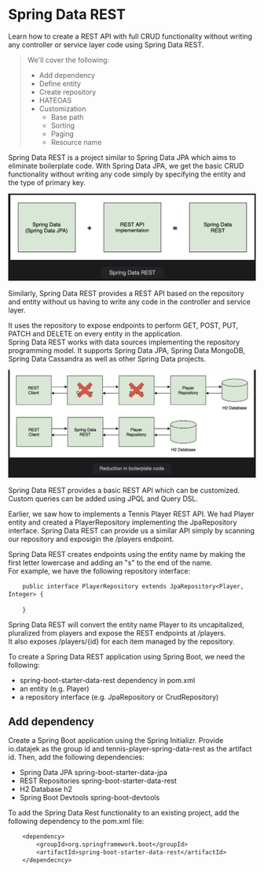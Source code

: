 # Spring Data REST

Learn how to create a REST API with full CRUD functionality without writing any controller or service layer code using Spring Data REST.

> We'll cover the following:
>
> - Add dependency
> - Define entity
> - Create repository
> - HATEOAS
> - Customization
>   - Base path
>   - Sorting
>   - Paging
>   - Resource name

Spring Data REST is a project similar to Spring Data JPA which aims to eliminate boilerplate code. With Spring Data JPA, we get the basic CRUD functionality without writing any code simply by specifying the entity and the type of primary key.

![Spring Data REST](./images/14-1-Spring-data-rest.png)

Similarly, Spring Data REST provides a REST API based on the repository and entity without us having to write any code in the controller and service layer.

It uses the repository to expose endpoints to perform GET, POST, PUT, PATCH and DELETE on every entity in the application.  
Spring Data REST works with data sources implementing the repository programming model. It supports Spring Data JPA, Spring Data MongoDB, Spring Data Cassandra as well as other Spring Data projects.

![reduction in boilerplate code](./images/14-2-reduction-in-boilerplate-code.png)

Spring Data REST provides a basic REST API which can be customized. Custom queries can be added using JPQL and Query DSL.

Earlier, we saw how to implements a Tennis Player REST API. We had Player entity and created a PlayerRepository implementing the JpaRepository interface. Spring Data REST can provide us a similar API simply by scanning our repository and exposigin the /players endpoint.

Spring Data REST creates endpoints using the entity name by making the first letter lowercase and adding an "s" to the end of the name.  
 For example, we have the following repository interface:

        public interface PlayerRepository extends JpaRepository<Player, Integer> {

        }

Spring Data REST will convert the entity name Player to its uncapitalized, pluralized from players and expose the REST endpoints at /players.  
 It also exposes /players/{id} for each item managed by the repository.

To create a Spring Data REST application using Spring Boot, we need the following:

- spring-boot-starter-data-rest dependency in pom.xml
- an entity (e.g. Player)
- a repository interface (e.g. JpaRepository or CrudRepository)

## Add dependency

Create a Spring Boot application using the Spring Initializr. Provide io.datajek as the group id and tennis-player-spring-data-rest as the artifact id. Then, add the following dependencies:

- Spring Data JPA spring-boot-starter-data-jpa
- REST Repositories spring-boot-starter-data-rest
- H2 Database h2
- Spring Boot Devtools spring-boot-devtools

To add the Spring Data Rest functionality to an existing project, add the following dependency to the pom.xml file:

        <dependency>
            <groupId>org.springframework.boot</groupId>
            <artifactId>spring-boot-starter-data-rest</artifactId>
        </dependecncy>
